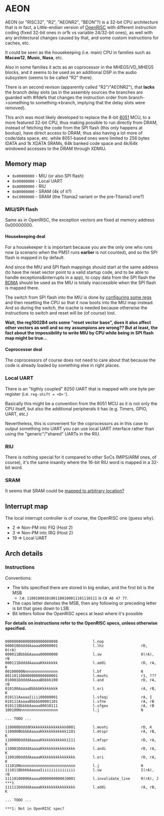 # AEON

AEON (or "RISC32", "R2", "AEONR2", "BEON"?) is a 32-bit CPU architecture that is in fact, a Little-endian version of [OpenRISC](or1k.md)
with different instruction coding (fixed 32-bit ones in or1k vs variable 24/32-bit ones),
as well with any architectural changes caused by that, and some custom instructions for caches, etc.

It could be seen as the housekeeping (i.e. main) CPU in families such as **Macaw12**, **Music**, **Nasa**, etc.

Also in some families it acts as an coprocessor in the MHEG5/VD_MHEG5 blocks,
and it seems to be used as an additional DSP in the audio subsystem (seems to be called "R2" there).

There is an second revison (apparently called "R2"/"AEONR2"), that **lacks** the branch delay slots
(as in the assembly sources the branches are guarded with #ifdefs that changes the instruction order
from branch->something to something->branch, implying that the delay slots were removed).

This arch was most likely developed to replace the 8-bit [8051](8051.md) MCU, to a more featured 32-bit CPU,
thus making possible to run directly from DRAM, instead of fetching the code from the SPI flash (this only happens at bootup),
have direct access to DRAM, thus also having a lot more of code/data space, etc.
while 8051-based ones were limited to 256 bytes IDATA and 1k XDATA SRAMs, 64k banked code space and 
4k/64k windowed accesses to the DRAM through XDMIU.

## Memory map

- `0x00000000` - MIU (or also SPI flash)
- `0x90000000` - Local UART
- `0xA0000000` - RIU
- `0xB0000000` - SRAM (4k of it?)
- `0xC0000000` - SRAM (the Titania2 variant or the pre-Titania3 one?)

### MIU/SPI flash

Same as in OpenRISC, the exception vectors are fixed at memory address 0x00000000.

#### Housekeeping deal

For a housekeeper it is important because you are the only one who runs now (a scenario when the PM51 runs **earlier** is not counted),
and so the SPI flash is mapped in by default.

And since the MIU and SPI flash mappings should start at the same address (to have the reset vector point to a valid startup code, and to be able to handle exceptions&interrupts in a app),
to copy data from the SPI flash the [BDMA](../ip/bdma.md) should be used as the MIU is totally inaccessible when the SPI flash is mapped there.

The switch from SPI flash into the MIU is done by [configuring some regs](https://github.com/neuschaefer/mstar-mboot/blob/962e8b8258378dded694883a9f9acb7058d34631/sboot/src/macaw12/bootaeonsysinit.c#L155)
and then resetting the CPU so that it now boots into the MIU map instead. And so during the switch, the icache is needed because otherwise
the instructions to switch and reset will be (of course) lost.

**Wait, the reg1002B4 sets some "reset vector base", does it also affect other vectors as well and so my assumpions are wrong??
But at least, the fact about the impossibility to write MIU by CPU while being in SPI flash map might be true...**

#### Coprocessor deal

The coprocessors of course does not need to care about that because the code is already loaded by something else in right places.

### Local UART

There is an "tigthly coupled" 8250 UART that is mapped with one byte per register (i.e. `reg-shift = <0>'`).

Basically this might be a convention from the 8051 MCU as it is not only the CPU itself,
but also the additional peripherals it has (e.g. Timers, GPIO, UART, etc.)

Nevertheless, this is convenient for the coprocessors as in this case to output something into UART you can use
local UART interface rather than using the "generic"/"shared" UARTs in the RIU.

### RIU

There is nothing special for it compared to other SoCs (MIPS/ARM ones, of course),
it's the same insanity where the 16-bit RIU word is mapped in a 32-bit word.

### SRAM

It seems that SRAM could be [mapped to arbitrary location?](https://github.com/neuschaefer/mstar-mboot/blob/962e8b8258378dded694883a9f9acb7058d34631/sboot/src/macaw12/reset.S#L100)

## Interrupt map

The local interrupt controller is of course, the OpenRISC one (guess why).

- 2 => Non-PM intc FIQ (Host 2)
- 3 => Non-PM intc IRQ (Host 2)
- 19 => Local UART

## Arch details

### Instructions

Conventions:
-  The bits specified there are stored in big endian, and the first bit is the MSB
   -  i.e. `11001000101001100100011101110111` is `C8 A6 47 77`.
-  The caps letter denotes the MSB, then any following or preceding letter is bit that goes down to LSB.
-  Bit letters follow the OpenRISC specs at least where it's possible

**For details on instructions refer to the OpenRISC specs, unless otherwise specified.**

```

000000000000000000000000                l.nop
000010DddddAaaaa00000001                l.lhz                 rD, 0(rA)
000011BbbbbAaaaa00000000                l.sw                  0(rA), rB
000111DddddAaaaaKkkkkkkk                l.addi                rD, rA, K
00100000Nnnnnnnnnnnnnnnn                l.bf                  N
001101100000000000000001                l.movhi               r1, ???
010001DddddAaaaaBbbbb100                l.and                 rD, rA, rB
010100AaaaaBbbbbKkkkkkkk                l.ori                 rA, rB, K
010111AaaaaIiiii00000001                l.sfeqi               rA, I
010111AaaaaBbbbb00001101                l.sfne                rA, rB
010111BbbbbAaaaa00010111                l.sfgeu               rA, rB
100100Nnnnnnnnnnnnnnnnnn                l.j                   N

... TODO ...

110000DddddKkkkkkkkkkkkkkkkk0001        l.movhi               rD, K
110000BbbbbAaaaaKkkkkkkkkkkk1101        l.mtspr               rA, rB, K
110000DddddAaaaaKkkkkkkkkkkk1111        l.mfspr               rD, rA, K
110001DddddAaaaaKkkkkkkkkkkkkkkk        l.andi                rD, rA, K
110010DddddAaaaaKkkkkkkkkkkkkkkk        l.ori                 rD, rA, K
111010Nnnnnnnnnnnnnnnnnnnnnnnnnn        l.j                   N
111011BbbbbAaaaaIiiiiiiiiiiiiiii        l.sw                  I(rA), rB
11110100000Aaaaa00000000000J0001        l.invalidate_line     0(rA), J    ***1
111111DddddAaaaaKkkkkkkkkkkkkkkk        l.addi                rA, rB, K

... TODO ...

***1: Not in OpenRISC spec?

```
